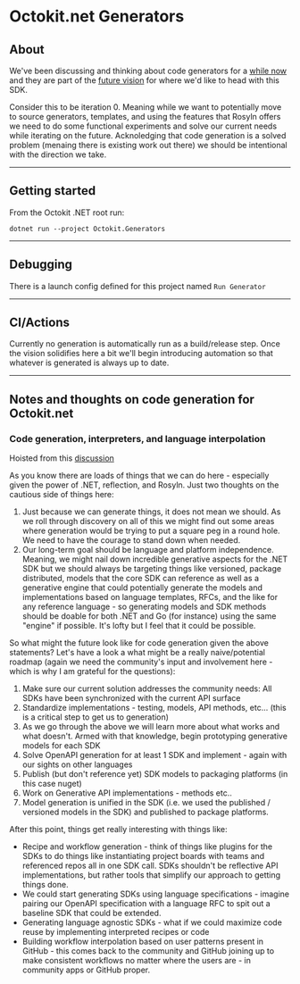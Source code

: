 # Octokit.net Generators

## About

We've been discussing and thinking about code generators for a [while now](https://github.com/octokit/octokit.net/discussions/2527) and they are part of the [future vision](https://github.com/octokit/octokit.net/discussions/2495) for where we'd like to head with this SDK.

Consider this to be iteration 0.  Meaning while we want to potentially move to source generators, templates, and using the features that Rosyln offers we need to do some functional experiments and solve our current needs while iterating on the future.  Acknoledging that code generation is a solved problem (menaing there is existing work out there) we should be intentional with the direction we take.

----

## Getting started

From the Octokit .NET root run:

`dotnet run --project Octokit.Generators`

----

## Debugging

There is a launch config defined for this project named `Run Generator`

----

## CI/Actions

Currently no generation is automatically run as a build/release step.  Once the vision solidifies here a bit we'll begin introducing automation so that whatever is generated is always up to date.

----

## Notes and thoughts on code generation for Octokit.net

### Code generation, interpreters, and language interpolation

Hoisted from this [discussion](https://github.com/octokit/octokit.net/discussions/2495)

As you know there are loads of things that we can do here - especially given the power of .NET, reflection, and Rosyln. Just two thoughts on the cautious side of things here:

1. Just because we can generate things, it does not mean we should. As we roll through discovery on all of this we might find out some areas where generation would be trying to put a square peg in a round hole. We need to have the courage to stand down when needed.
2. Our long-term goal should be language and platform independence. Meaning, we might nail down incredible generative aspects for the .NET SDK but we should always be targeting things like versioned, package distributed, models that the core SDK can reference as well as a generative engine that could potentially generate the models and implementations based on language templates, RFCs, and the like for any reference language - so generating models and SDK methods should be doable for both .NET and Go (for instance) using the same "engine" if possible. It's lofty but I feel that it could be possible.

So what might the future look like for code generation given the above statements? Let's have a look a what might be a really naive/potential roadmap (again we need the community's input and involvement here - which is why I am grateful for the questions):

1. Make sure our current solution addresses the community needs: All SDKs have been synchronized with the current API surface
2. Standardize implementations - testing, models, API methods, etc... (this is a critical step to get us to generation)
3. As we go through the above we will learn more about what works and what doesn't. Armed with that knowledge, begin prototyping generative models for each SDK
4. Solve OpenAPI generation for at least 1 SDK and implement - again with our sights on other languages
5. Publish (but don't reference yet) SDK models to packaging platforms (in this case nuget)
6. Work on Generative API implementations - methods etc..
7. Model generation is unified in the SDK (i.e. we used the published / versioned models in the SDK) and published to package platforms.


After this point, things get really interesting with things like:

- Recipe and workflow generation - think of things like plugins for the SDKs to do things like instantiating project boards with teams and referenced repos all in one SDK call. SDKs shouldn't be reflective API implementations, but rather tools that simplify our approach to getting things done.
- We could start generating SDKs using language specifications - imagine pairing our OpenAPI specification with a language RFC to spit out a baseline SDK that could be extended.
- Generating language agnostic SDKs - what if we could maximize code reuse by implementing interpreted recipes or code
- Building workflow interpolation based on user patterns present in GitHub - this comes back to the community and GitHub joining up to make consistent workflows no matter where the users are - in community apps or GitHub proper.
